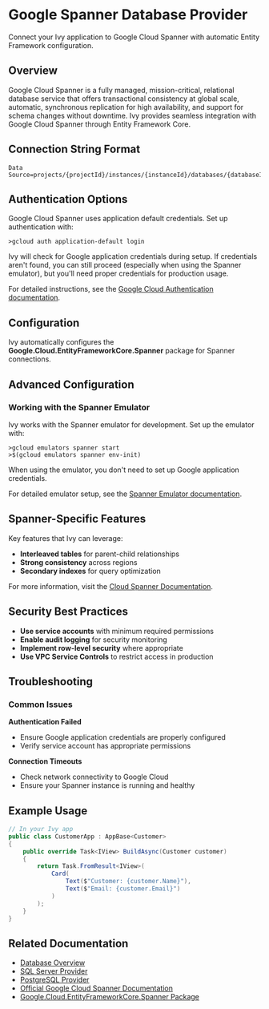 # Google Spanner Database Provider

<Ingress>
Connect your Ivy application to Google Cloud Spanner with automatic Entity Framework configuration.
</Ingress>

## Overview

Google Cloud Spanner is a fully managed, mission-critical, relational database service that offers transactional consistency at global scale, automatic, synchronous replication for high availability, and support for schema changes without downtime. Ivy provides seamless integration with Google Cloud Spanner through Entity Framework Core.

## Connection String Format

```text
Data Source=projects/{projectId}/instances/{instanceId}/databases/{databaseId}
```

## Authentication Options

Google Cloud Spanner uses application default credentials. Set up authentication with:

```terminal
>gcloud auth application-default login
```

Ivy will check for Google application credentials during setup. If credentials aren't found, you can still proceed (especially when using the Spanner emulator), but you'll need proper credentials for production usage.

For detailed instructions, see the [Google Cloud Authentication documentation](https://cloud.google.com/docs/authentication/provide-credentials-adc).

## Configuration

Ivy automatically configures the **Google.Cloud.EntityFrameworkCore.Spanner** package for Spanner connections.

## Advanced Configuration

### Working with the Spanner Emulator

Ivy works with the Spanner emulator for development. Set up the emulator with:

```terminal
>gcloud emulators spanner start
>$(gcloud emulators spanner env-init)
```

When using the emulator, you don't need to set up Google application credentials.

For detailed emulator setup, see the [Spanner Emulator documentation](https://cloud.google.com/spanner/docs/emulator).

## Spanner-Specific Features

Key features that Ivy can leverage:
- **Interleaved tables** for parent-child relationships
- **Strong consistency** across regions
- **Secondary indexes** for query optimization

For more information, visit the [Cloud Spanner Documentation](https://cloud.google.com/spanner/docs).

## Security Best Practices

- **Use service accounts** with minimum required permissions
- **Enable audit logging** for security monitoring
- **Implement row-level security** where appropriate
- **Use VPC Service Controls** to restrict access in production

## Troubleshooting

### Common Issues

**Authentication Failed**
- Ensure Google application credentials are properly configured
- Verify service account has appropriate permissions

**Connection Timeouts**
- Check network connectivity to Google Cloud
- Ensure your Spanner instance is running and healthy

## Example Usage

```csharp
// In your Ivy app
public class CustomerApp : AppBase<Customer>
{
    public override Task<IView> BuildAsync(Customer customer)
    {
        return Task.FromResult<IView>(
            Card(
                Text($"Customer: {customer.Name}"),
                Text($"Email: {customer.Email}")
            )
        );
    }
}
```

## Related Documentation

- [Database Overview](01_Overview.md)
- [SQL Server Provider](SqlServer.md)
- [PostgreSQL Provider](PostgreSQL.md)
- [Official Google Cloud Spanner Documentation](https://cloud.google.com/spanner/docs)
- [Google.Cloud.EntityFrameworkCore.Spanner Package](https://cloud.google.com/dotnet/docs/reference/Google.Cloud.EntityFrameworkCore.Spanner/latest)
